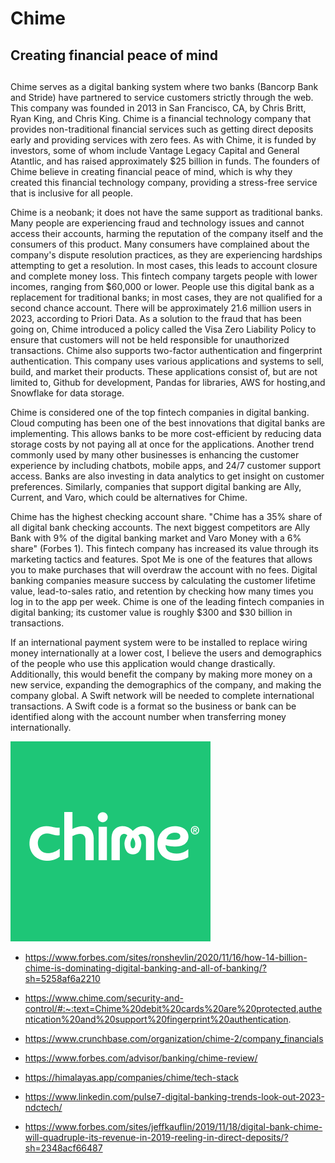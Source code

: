 # Chime

## Creating financial peace of mind 
##

Chime serves as a digital banking system where two banks (Bancorp Bank and Stride) have partnered to service customers strictly through the web. This company was founded in 2013 in San Francisco, CA, by Chris Britt, Ryan King, and Chris King. Chime is a financial technology company that provides non-traditional financial services such as getting direct deposits early and providing services with zero fees. As with Chime, it is funded by investors, some of whom include Vantage Legacy Capital and General Atantlic, and has raised approximately $25 billion in funds. The founders of Chime believe in creating financial peace of mind, which is why they created this financial technology company, providing a stress-free service that is inclusive for all people.

Chime is a neobank; it does not have the same support as traditional banks.
 Many people are experiencing fraud and technology issues and cannot access their accounts, harming the reputation of the company itself and the consumers of this product. Many consumers have complained about the company's dispute resolution practices, as they are experiencing hardships attempting to get a resolution. In most cases, this leads to account closure and complete money loss.
  This fintech company targets people with lower incomes, ranging from $60,000 or lower. People use this digital bank as a replacement for traditional banks; in most cases, they are not qualified for a second chance account. There will be approximately 21.6 million users in 2023, according to Priori Data. As a solution to the fraud that has been going on, Chime introduced a policy called the Visa Zero Liability Policy to ensure that customers will not be held responsible for unauthorized transactions. Chime also supports two-factor authentication and fingerprint authentication. This company uses various applications and systems to sell, build, and market their products. These applications consist of, but are not limited to, Github for development, Pandas for libraries, AWS for hosting,and Snowflake for data storage.

Chime is considered one of the top fintech companies in digital banking.
Cloud computing has been one of the best innovations that digital banks are implementing. This allows banks to be more cost-efficient by reducing data storage costs by not paying all at once for the applications. Another trend commonly used by many other businesses is enhancing the customer experience by including chatbots, mobile apps, and 24/7 customer support access. Banks are also investing in data analytics to get insight on customer preferences. Similarly, companies that support digital banking are Ally, Current, and Varo, which could be alternatives for Chime.

Chime has the highest checking account share. "Chime has a 35% share of all digital bank checking accounts. The next biggest competitors are Ally Bank with 9% of the digital banking market and Varo Money with a 6% share" (Forbes 1). This fintech company has increased its value through its marketing tactics and features. Spot Me is one of the features that allows you to make purchases that will overdraw the account with no fees. Digital banking companies measure success by calculating the customer lifetime value, lead-to-sales ratio, and retention by checking how many times you log in to the app per week. Chime is one of the leading fintech companies in digital banking; its customer value is roughly $300 and $30 billion in transactions.

If an international payment system were to be installed to replace wiring money internationally at a lower cost, I believe the users and demographics of the people who use this application would change drastically. Additionally, this would benefit the company by making more money on a new service, expanding the demographics of the company, and making the company global. A Swift network will be needed to complete international transactions. A Swift code is a format so the business or bank can be identified along with the account number when transferring money internationally.







![desktop](image.png)







* https://www.forbes.com/sites/ronshevlin/2020/11/16/how-14-billion-chime-is-dominating-digital-banking-and-all-of-banking/?sh=5258af6a2210

* https://www.chime.com/security-and-control/#:~:text=Chime%20debit%20cards%20are%20protected,authentication%20and%20support%20fingerprint%20authentication.

* https://www.crunchbase.com/organization/chime-2/company_financials
* https://www.forbes.com/advisor/banking/chime-review/
* https://himalayas.app/companies/chime/tech-stack
* https://www.linkedin.com/pulse7-digital-banking-trends-look-out-2023-ndctech/
* https://www.forbes.com/sites/jeffkauflin/2019/11/18/digital-bank-chime-will-quadruple-its-revenue-in-2019-reeling-in-direct-deposits/?sh=2348acf66487